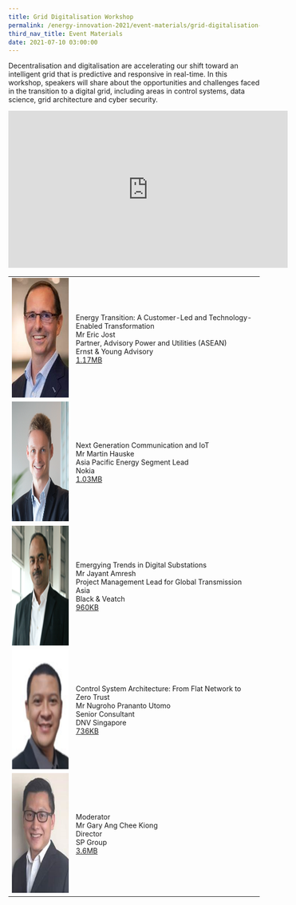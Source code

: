 ```yaml
---
title: Grid Digitalisation Workshop
permalink: /energy-innovation-2021/event-materials/grid-digitalisation-workshop/
third_nav_title: Event Materials
date: 2021-07-10 03:00:00
---
```

Decentralisation and digitalisation are accelerating our shift toward an intelligent grid that is predictive and responsive in real-time. In this workshop, speakers will share about the opportunities and challenges faced in the transition to a digital grid, including areas in control systems, data science, grid architecture and cyber security.

<div style="text-align: center;"><iframe width="560" height="315" src="https://www.youtube.com/embed/tr5G06ybKuo" title="YouTube video player" frameborder="0" allow="accelerometer; autoplay; clipboard-write; encrypted-media; gyroscope; picture-in-picture" allowfullscreen></iframe></div>

<div class="speakers-tbl-container">
  <table>
    <tr>
	  <td><img src="/images/speakers/eric-jost.png" alt="Eric Jost" width="180" height="240" /></td>
	  <td>
	    <p><span class="moderator-text">Energy Transition: A Customer-Led and Technology-Enabled Transformation</span><br><span class="speaker-name">Mr Eric Jost</span><br>Partner, Advisory Power and Utilities (ASEAN)<br>Ernst &amp; Young Advisory<br><a href="/files/archives/grid-digitalisation-workshop-eric-jost.pdf">1.17MB<span class="sgds-icon sgds-icon-external"></span></a></p>
	  </td>
	</tr>
	<tr>
	  <td><img src="/images/speakers/martin-hauske-cropped.png" alt="Martin Hauske" width="180" height="240" /></td>
	  <td>
	    <p><span class="moderator-text">Next Generation Communication and IoT</span><br><span class="speaker-name">Mr Martin Hauske</span><br>Asia Pacific Energy Segment Lead<br>Nokia<br><a href="/files/archives/grid-digitalisation-workshop-martin-hauske.pdf">1.03MB<span class="sgds-icon sgds-icon-external"></span></a></p>
	  </td>
	</tr>
	<tr>
	  <td><img src="/images/speakers/jayant-amresh.png" alt="Jayant Amresh" width="180" height="240" /></td>
	  <td>
	    <p><span class="moderator-text">Emergying Trends in Digital Substations</span><br><span class="speaker-name">Mr Jayant Amresh</span><br>Project Management Lead for Global Transmission Asia<br>Black &amp; Veatch<br><a href="/files/archives/grid-digitalisation-workshop-jayant-amresh.pdf">960KB<span class="sgds-icon sgds-icon-external"></span></a></p>
	  </td>
	</tr>
	<tr>
	  <td><img src="/images/speakers/nugroho-prananto-utomo.png" alt="Nugroho Prananto Utomo" width="180" height="240" /></td>
	  <td>
	    <p><span class="moderator-text">Control System Architecture: From Flat Network to Zero Trust</span><br><span class="speaker-name">Mr Nugroho Prananto Utomo</span><br>Senior Consultant<br>DNV Singapore<br><a href="/files/archives/grid-digitalisation-workshop-nugroho-prananto-utomo.pdf">736KB<span class="sgds-icon sgds-icon-external"></span></a></p>
	  </td>
	</tr>
	<tr>
	  <td><img src="/images/speakers/gary-ang-chee-kiong.png" alt="Gary Ang Chee Kiong" width="180" height="240" /></td>
	  <td>
	    <p><span class="moderator-text">Moderator</span><br><span class="speaker-name">Mr Gary Ang Chee Kiong</span><br>Director<br>SP Group<br><a href="/files/archives/grid-digitalisation-workshop-gary-ang.pdf">3.6MB<span class="sgds-icon sgds-icon-external"></span></a></p>
	  </td>
	</tr>
  </table>
</div>
